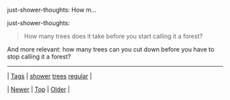 <!--
title: just-shower-thoughts
date: 2020-06-28T15:27:00.118Z
tags: shower, trees, regular
-->


just-shower-thoughts: How m...

<p>just-shower-thoughts:</p>

<blockquote><p>How many trees does it take before you start calling it a forest?</p></blockquote>

<p>And more relevant: how many trees can you cut down before you have to stop calling it a forest?</p>

<!--BOTTOM-POST-NAVIGATION-->
---

| [Tags](tags.md) | [shower](tag-shower.md) [trees](tag-trees.md) [regular](tag-regular.md) |

| [Newer](145853898539.md) | [Top](index.md) | [Older](145869169304.md) |